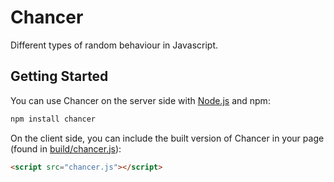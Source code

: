 Chancer
=======

Different types of random behaviour in Javascript.

Getting Started
---------------

You can use Chancer on the server side with [Node.js](node) and npm:

```sh
npm install chancer
```

On the client side, you can include the built version of Chancer in your page (found in [build/chancer.js](build/chancer.js)):

```html
<script src="chancer.js"></script>
